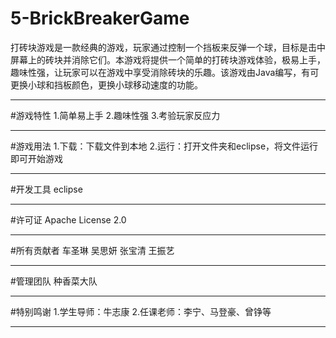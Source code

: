 # 5-BrickBreakerGame
打砖块游戏是一款经典的游戏，玩家通过控制一个挡板来反弹一个球，目标是击中屏幕上的砖块并消除它们。本游戏将提供一个简单的打砖块游戏体验，极易上手，趣味性强，让玩家可以在游戏中享受消除砖块的乐趣。该游戏由Java编写，有可更换小球和挡板颜色，更换小球移动速度的功能。
***
#游戏特性
1.简单易上手
2.趣味性强
3.考验玩家反应力
***
#游戏用法
1.下载：下载文件到本地
2.运行：打开文件夹和eclipse，将文件运行即可开始游戏
***
#开发工具
eclipse
***
#许可证
Apache License 2.0
***
#所有贡献者
车圣琳
吴思妍
张宝清
王振艺
***
#管理团队
种香菜大队
***
#特别鸣谢
1.学生导师：牛志康
2.任课老师：李宁、马登豪、曾铮等
***
